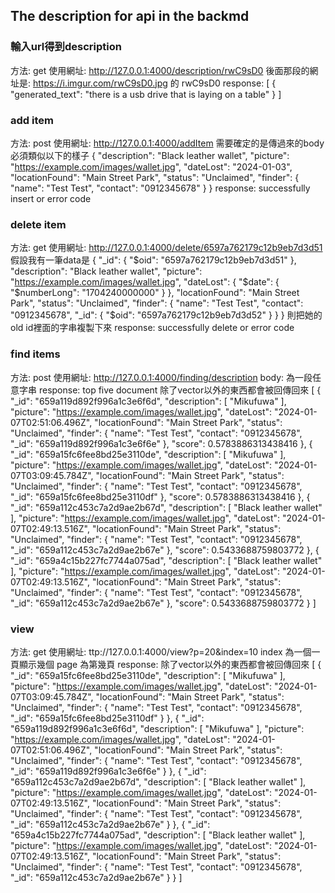 ## The description for api in the backmd 

### 輸入url得到description
方法: get
使用網址: http://127.0.0.1:4000/description/rwC9sD0
後面那段的網址是: https://i.imgur.com/rwC9sD0.jpg  的 rwC9sD0
response: 
[
    {
        "generated_text": "there is a usb drive that is laying on a table"
    }
]

### add item
方法: post 
使用網址: http://127.0.0.1:4000/addItem
需要確定的是傳過來的body必須類似以下的樣子
{
    "description": "Black leather wallet",
    "picture": "https://example.com/images/wallet.jpg",
    "dateLost": "2024-01-03",
    "locationFound": "Main Street Park",
    "status": "Unclaimed",
    "finder": {
        "name": "Test Test",
        "contact": "0912345678"
    }
}
response: successfully insert or error code

### delete item
方法: get
使用網址: http://127.0.0.1:4000/delete/6597a762179c12b9eb7d3d51
假設我有一筆data是
{
    "_id": {
        "$oid": "6597a762179c12b9eb7d3d51"
    },
    "description": "Black leather wallet",
    "picture": "https://example.com/images/wallet.jpg",
    "dateLost": {
        "$date": {
            "$numberLong": "1704240000000"
        }
    },
    "locationFound": "Main Street Park",
    "status": "Unclaimed",
    "finder": {
        "name": "Test Test",
        "contact": "0912345678",
        "_id": {
            "$oid": "6597a762179c12b9eb7d3d52"
        }
    }
}
則把她的old id裡面的字串複製下來
response: successfully delete or error code

### find items
方法: post 
使用網址: http://127.0.0.1:4000/finding/description
body: 為一段任意字串
response: top five document 除了vector以外的東西都會被回傳回來
[
    {
        "_id": "659a119d892f996a1c3e6f6d",
        "description": [
            "Mikufuwa"
        ],
        "picture": "https://example.com/images/wallet.jpg",
        "dateLost": "2024-01-07T02:51:06.496Z",
        "locationFound": "Main Street Park",
        "status": "Unclaimed",
        "finder": {
            "name": "Test Test",
            "contact": "0912345678",
            "_id": "659a119d892f996a1c3e6f6e"
        },
        "score": 0.5783886313438416
    },
    {
        "_id": "659a15fc6fee8bd25e3110de",
        "description": [
            "Mikufuwa"
        ],
        "picture": "https://example.com/images/wallet.jpg",
        "dateLost": "2024-01-07T03:09:45.784Z",
        "locationFound": "Main Street Park",
        "status": "Unclaimed",
        "finder": {
            "name": "Test Test",
            "contact": "0912345678",
            "_id": "659a15fc6fee8bd25e3110df"
        },
        "score": 0.5783886313438416
    },
    {
        "_id": "659a112c453c7a2d9ae2b67d",
        "description": [
            "Black leather wallet"
        ],
        "picture": "https://example.com/images/wallet.jpg",
        "dateLost": "2024-01-07T02:49:13.516Z",
        "locationFound": "Main Street Park",
        "status": "Unclaimed",
        "finder": {
            "name": "Test Test",
            "contact": "0912345678",
            "_id": "659a112c453c7a2d9ae2b67e"
        },
        "score": 0.5433688759803772
    },
    {
        "_id": "659a4c15b227fc7744a075ad",
        "description": [
            "Black leather wallet"
        ],
        "picture": "https://example.com/images/wallet.jpg",
        "dateLost": "2024-01-07T02:49:13.516Z",
        "locationFound": "Main Street Park",
        "status": "Unclaimed",
        "finder": {
            "name": "Test Test",
            "contact": "0912345678",
            "_id": "659a112c453c7a2d9ae2b67e"
        },
        "score": 0.5433688759803772
    }
]

### view
方法: get
使用網址: ttp://127.0.0.1:4000/view?p=20&index=10
index 為一個一頁顯示幾個 page 為第幾頁
response: 除了vector以外的東西都會被回傳回來
[
    {
        "_id": "659a15fc6fee8bd25e3110de",
        "description": [
            "Mikufuwa"
        ],
        "picture": "https://example.com/images/wallet.jpg",
        "dateLost": "2024-01-07T03:09:45.784Z",
        "locationFound": "Main Street Park",
        "status": "Unclaimed",
        "finder": {
            "name": "Test Test",
            "contact": "0912345678",
            "_id": "659a15fc6fee8bd25e3110df"
        }
    },
    {
        "_id": "659a119d892f996a1c3e6f6d",
        "description": [
            "Mikufuwa"
        ],
        "picture": "https://example.com/images/wallet.jpg",
        "dateLost": "2024-01-07T02:51:06.496Z",
        "locationFound": "Main Street Park",
        "status": "Unclaimed",
        "finder": {
            "name": "Test Test",
            "contact": "0912345678",
            "_id": "659a119d892f996a1c3e6f6e"
        }
    },
    {
        "_id": "659a112c453c7a2d9ae2b67d",
        "description": [
            "Black leather wallet"
        ],
        "picture": "https://example.com/images/wallet.jpg",
        "dateLost": "2024-01-07T02:49:13.516Z",
        "locationFound": "Main Street Park",
        "status": "Unclaimed",
        "finder": {
            "name": "Test Test",
            "contact": "0912345678",
            "_id": "659a112c453c7a2d9ae2b67e"
        }
    },
    {
        "_id": "659a4c15b227fc7744a075ad",
        "description": [
            "Black leather wallet"
        ],
        "picture": "https://example.com/images/wallet.jpg",
        "dateLost": "2024-01-07T02:49:13.516Z",
        "locationFound": "Main Street Park",
        "status": "Unclaimed",
        "finder": {
            "name": "Test Test",
            "contact": "0912345678",
            "_id": "659a112c453c7a2d9ae2b67e"
        }
    }
]
